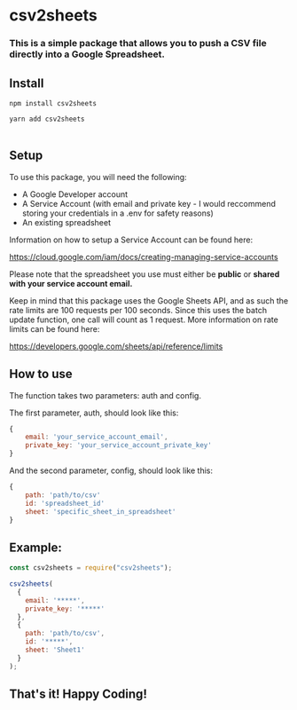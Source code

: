 # **csv2sheets**

### This is a simple package that allows you to push a CSV file directly into a Google Spreadsheet.  

## Install

```npm install csv2sheets```

```yarn add csv2sheets```
<br></br>
## Setup

To use this package, you will need the following:
* A Google Developer account
* A Service Account (with email and private key - I would reccommend storing your credentials in a .env for safety reasons)
* An existing spreadsheet

Information on how to setup a Service Account can be found here:

https://cloud.google.com/iam/docs/creating-managing-service-accounts

Please note that the spreadsheet you use must either be **public** or **shared with your service account email.**

Keep in mind that this package uses the Google Sheets API, and as such the rate limits are 100 requests per 100 seconds. Since this uses the batch update function, one call will count as 1 request. More information on rate limits can be found here:

https://developers.google.com/sheets/api/reference/limits

## How to use 

The function takes two parameters: auth and config.

The first parameter, auth, should look like this:
```js
{
    email: 'your_service_account_email',
    private_key: 'your_service_account_private_key'
}
```

And the second parameter, config, should look like this:
```js
{
    path: 'path/to/csv'
    id: 'spreadsheet_id'
    sheet: 'specific_sheet_in_spreadsheet'
}
```

## Example:

```js
const csv2sheets = require("csv2sheets");

csv2sheets(
  {
    email: '*****',
    private_key: '*****'
  },
  {
    path: 'path/to/csv',
    id: '*****',
    sheet: 'Sheet1'
  }
);
```

## That's it! Happy Coding!
